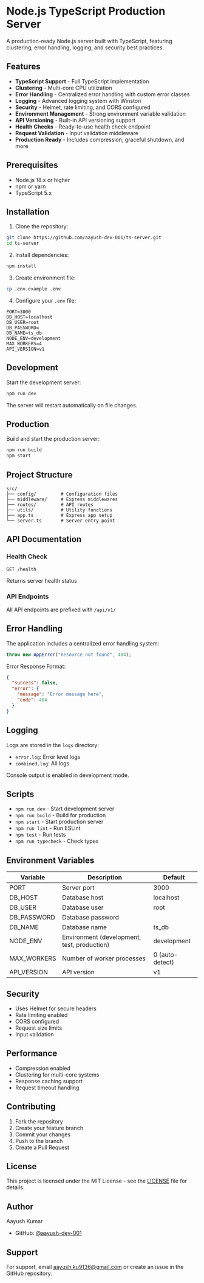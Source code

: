 # Node.js TypeScript Production Server

A production-ready Node.js server built with TypeScript, featuring clustering, error handling, logging, and security best practices.

## Features

- **TypeScript Support** - Full TypeScript implementation
- **Clustering** - Multi-core CPU utilization
- **Error Handling** - Centralized error handling with custom error classes
- **Logging** - Advanced logging system with Winston
- **Security** - Helmet, rate limiting, and CORS configured
- **Environment Management** - Strong environment variable validation
- **API Versioning** - Built-in API versioning support
- **Health Checks** - Ready-to-use health check endpoint
- **Request Validation** - Input validation middleware
- **Production Ready** - Includes compression, graceful shutdown, and more

## Prerequisites

- Node.js 18.x or higher
- npm or yarn
- TypeScript 5.x

## Installation

1. Clone the repository:

```bash
git clone https://github.com/aayush-dev-001/ts-server.git
cd ts-server
```

2. Install dependencies:

```bash
npm install
```

3. Create environment file:

```bash
cp .env.example .env
```

4. Configure your `.env` file:

```env
PORT=3000
DB_HOST=localhost
DB_USER=root
DB_PASSWORD=
DB_NAME=ts_db
NODE_ENV=development
MAX_WORKERS=4
API_VERSION=v1
```

## Development

Start the development server:

```bash
npm run dev
```

The server will restart automatically on file changes.

## Production

Build and start the production server:

```bash
npm run build
npm start
```

## Project Structure

```
src/
├── config/         # Configuration files
├── middleware/     # Express middlewares
├── routes/         # API routes
├── utils/          # Utility functions
├── app.ts          # Express app setup
└── server.ts       # Server entry point
```

## API Documentation

### Health Check

```
GET /health
```

Returns server health status

### API Endpoints

All API endpoints are prefixed with `/api/v1/`

## Error Handling

The application includes a centralized error handling system:

```typescript
throw new AppError("Resource not found", 404);
```

Error Response Format:

```json
{
  "success": false,
  "error": {
    "message": "Error message here",
    "code": 404
  }
}
```

## Logging

Logs are stored in the `logs` directory:

- `error.log`: Error level logs
- `combined.log`: All logs

Console output is enabled in development mode.

## Scripts

- `npm run dev` - Start development server
- `npm run build` - Build for production
- `npm start` - Start production server
- `npm run lint` - Run ESLint
- `npm test` - Run tests
- `npm run typecheck` - Check types

## Environment Variables

| Variable    | Description                                 | Default         |
| ----------- | ------------------------------------------- | --------------- |
| PORT        | Server port                                 | 3000            |
| DB_HOST     | Database host                               | localhost       |
| DB_USER     | Database user                               | root            |
| DB_PASSWORD | Database password                           |                 |
| DB_NAME     | Database name                               | ts_db           |
| NODE_ENV    | Environment (development, test, production) | development     |
| MAX_WORKERS | Number of worker processes                  | 0 (auto-detect) |
| API_VERSION | API version                                 | v1              |

## Security

- Uses Helmet for secure headers
- Rate limiting enabled
- CORS configured
- Request size limits
- Input validation

## Performance

- Compression enabled
- Clustering for multi-core systems
- Response caching support
- Request timeout handling

## Contributing

1. Fork the repository
2. Create your feature branch
3. Commit your changes
4. Push to the branch
5. Create a Pull Request

## License

This project is licensed under the MIT License - see the [LICENSE](LICENSE) file for details.

## Author

Aayush Kumar

- GitHub: [@aayush-dev-001](https://github.com/aayush-dev-001)

## Support

For support, email aayush.ku9136@gmail.com or create an issue in the GitHub repository.
